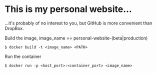 # This is my personal website... #

...it's probably of no interest to you, but GitHub is more convenient than DropBox.

Build the image, image_name == personal-website-(beta|production)
```shell
$ docker build -t <image_name> <PATH>
```

Run the container
```shell
$ docker run -p <host_port>:<container_port> <image_name>
```
